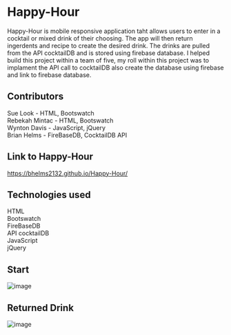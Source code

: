 # Happy-Hour
Happy-Hour is mobile responsive application taht allows users to enter in a cocktail or mixed drink of their choosing. The app will then return ingerdents and recipe to create the desired drink. The drinks are pulled from the API cocktailDB and is stored using firebase database. I helped build this project within a team of five, my roll within this project was to implament the API call to cocktailDB also create the database using firebase and link to firebase database.

## Contributors
Sue Look -  HTML, Bootswatch
<br>
Rebekah Mintac - HTML, Bootswatch
<br>
Wynton Davis - JavaScript, jQuery
<br>
Brian Helms - FireBaseDB, CocktailDB API


## Link to Happy-Hour
https://bhelms2132.github.io/Happy-Hour/

## Technologies used
HTML
<br>
Bootswatch
<br>
FireBaseDB
<br>
API cocktailDB
<br>
JavaScript
<br>
jQuery

## Start

![image](https://user-images.githubusercontent.com/52431116/72655016-3e1db780-3960-11ea-9fd9-d403fce38264.png)

## Returned Drink 

![image](https://user-images.githubusercontent.com/52431116/72655664-fac54800-3963-11ea-997b-1f1c34fd6786.png)

